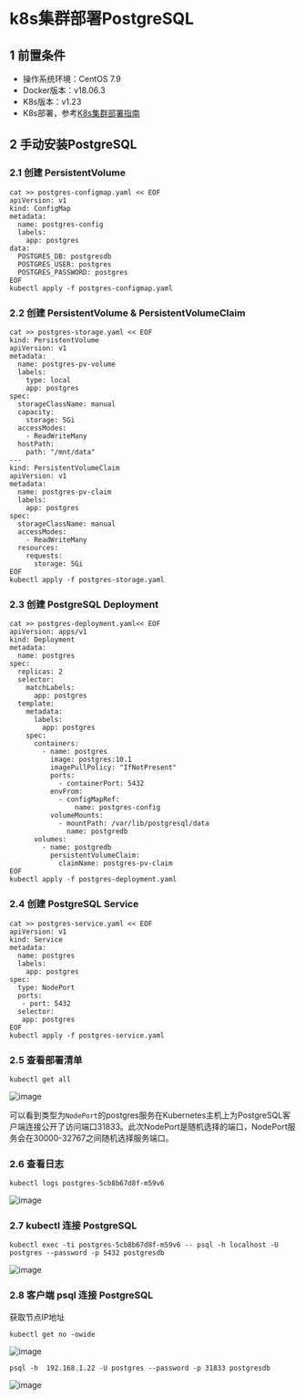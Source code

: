 # k8s集群部署PostgreSQL
## 1 前置条件
- 操作系统环境：CentOS 7.9
- Docker版本：v18.06.3
- K8s版本：v1.23
- K8s部署，参考[K8s集群部署指南](./K8sClusterDeployment.md)

## 2 手动安装PostgreSQL
### 2.1 创建 PersistentVolume
```
cat >> postgres-configmap.yaml << EOF
apiVersion: v1
kind: ConfigMap
metadata:
  name: postgres-config
  labels:
    app: postgres
data:
  POSTGRES_DB: postgresdb
  POSTGRES_USER: postgres
  POSTGRES_PASSWORD: postgres
EOF
kubectl apply -f postgres-configmap.yaml
```
### 2.2 创建 PersistentVolume & PersistentVolumeClaim
```
cat >> postgres-storage.yaml << EOF
kind: PersistentVolume
apiVersion: v1
metadata:
  name: postgres-pv-volume
  labels:
    type: local
    app: postgres
spec:
  storageClassName: manual
  capacity:
    storage: 5Gi
  accessModes:
    - ReadWriteMany
  hostPath:
    path: "/mnt/data"
---
kind: PersistentVolumeClaim
apiVersion: v1
metadata:
  name: postgres-pv-claim
  labels:
    app: postgres
spec:
  storageClassName: manual
  accessModes:
    - ReadWriteMany
  resources:
    requests:
      storage: 5Gi
EOF
kubectl apply -f postgres-storage.yaml
```
### 2.3 创建 PostgreSQL Deployment
```
cat >> postgres-deployment.yaml<< EOF
apiVersion: apps/v1
kind: Deployment
metadata:
  name: postgres
spec:
  replicas: 2
  selector:
    matchLabels:
      app: postgres
  template:
    metadata:
      labels:
        app: postgres
    spec:
      containers:
        - name: postgres
          image: postgres:10.1
          imagePullPolicy: "IfNotPresent"
          ports:
            - containerPort: 5432
          envFrom:
            - configMapRef:
                name: postgres-config
          volumeMounts:
            - mountPath: /var/lib/postgresql/data
              name: postgredb
      volumes:
        - name: postgredb
          persistentVolumeClaim:
            claimName: postgres-pv-claim
EOF
kubectl apply -f postgres-deployment.yaml
```
### 2.4 创建 PostgreSQL Service
```
cat >> postgres-service.yaml << EOF
apiVersion: v1
kind: Service
metadata:
  name: postgres
  labels:
    app: postgres
spec:
  type: NodePort
  ports:
   - port: 5432
  selector:
   app: postgres
EOF
kubectl apply -f postgres-service.yaml
```
### 2.5 查看部署清单
```
kubectl get all
```
![image](https://github.com/kenlab-chung/kenlab-chung.github.io/assets/59462735/774ad313-7f64-46b5-89ae-6ede8c9d3fc4)

可以看到类型为`NodePort`的postgres服务在Kubernetes主机上为PostgreSQL客户端连接公开了访问端口31833。此次NodePort是随机选择的端口，NodePort服务会在30000-32767之间随机选择服务端口。
### 2.6 查看日志
```
kubectl logs postgres-5cb8b67d8f-m59v6
```
![image](https://github.com/kenlab-chung/kenlab-chung.github.io/assets/59462735/d87712a9-3942-4b57-8cca-7e26afbaa1f4)

### 2.7 kubectl 连接 PostgreSQL
```
kubectl exec -ti postgres-5cb8b67d8f-m59v6 -- psql -h localhost -U postgres --password -p 5432 postgresdb
```
![image](https://github.com/kenlab-chung/kenlab-chung.github.io/assets/59462735/0d2d56d7-f192-4774-a59c-4d2345ef5c1d)

### 2.8 客户端 psql 连接 PostgreSQL
获取节点IP地址
```
kubectl get no -owide
```
![image](https://github.com/kenlab-chung/kenlab-chung.github.io/assets/59462735/a07c42b0-8c36-43f6-acbb-fee5ffb8b396)
```
psql -h  192.168.1.22 -U postgres --password -p 31833 postgresdb
```
![image](https://github.com/kenlab-chung/kenlab-chung.github.io/assets/59462735/53be7f5a-ecab-4b03-8042-8fc3b908860c)
